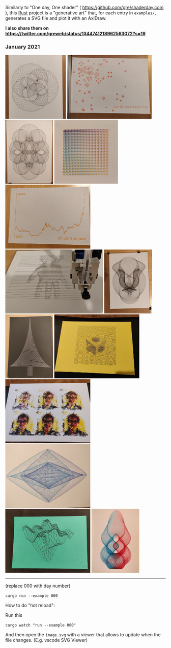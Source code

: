 Similarly to "One day, One shader" ( https://github.com/gre/shaderday.com ), this [Rust](https://www.rust-lang.org/) project is a "generative art" that, for each entry in `examples/`, generates a SVG file and plot it with an AxiDraw.

**I also share them on https://twitter.com/greweb/status/1344741218962563072?s=19**

### January 2021

<a href="examples/001"><img height="200" src="./examples/001/photo.jpg"/></a>
<a href="examples/002"><img height="200" src="./examples/002/IMG_20210102_102357.jpg"/></a>
<a href="examples/003"><img height="200" src="./examples/003/IMG_20210103_084109.jpg"/></a>
<a href="examples/004"><img height="200" src="./examples/004/image.jpg"/></a>
<a href="examples/005"><img height="200" src="./examples/005/IMG_20210104_212108__01.jpg"/></a>
<a href="examples/006"><img height="200" src="./examples/006/photo.png"/></a>
<a href="examples/007"><img height="200" src="./examples/007/photo.jpg"/></a>
<a href="examples/008"><img height="200" src="./examples/008/photo.jpg"/></a>
<a href="examples/009"><img height="200" src="./examples/009/photo_y1.jpg"/></a>
<a href="examples/010"><img height="200" src="./examples/010/photo.jpg"/></a>
<a href="examples/011"><img height="200" src="./examples/011/photo.jpg"/></a>
<a href="examples/012"><img height="200" src="./examples/012/photo.jpg"/></a>
<a href="examples/013"><img height="200" src="./examples/013/photo.jpg"/></a>

---

(replace 000 with day number)

```
cargo run --example 000
```

How to do "hot reload":

Run this

```
cargo watch "run --example 000"
```

And then open the `image.svg` with a viewer that allows to update when the file changes. (E.g. vscode SVG Viewer)
